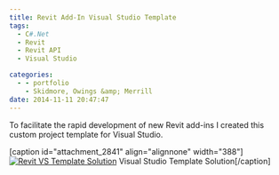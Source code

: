 ```yaml
---
title: Revit Add-In Visual Studio Template
tags:
  - C#.Net
  - Revit
  - Revit API
  - Visual Studio

categories:
  - - portfolio
    - Skidmore, Owings &amp; Merrill
date: 2014-11-11 20:47:47
---
```


To facilitate the rapid development of new Revit add-ins I created this custom project template for Visual Studio.

\[caption id="attachment_2841" align="alignnone" width="388"\][![Revit VS Template Solution](Revit-VS-Template-Solution.png)](http://www.ericanastas.com/wp-content/uploads/2015/07/Revit-VS-Template-Solution.png) Visual Studio Template Solution\[/caption\]
